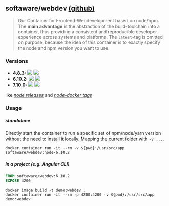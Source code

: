## softaware/webdev [(github)](https://github.com/softawaregmbh/docker-webdev)
> Our Container for Frontend-Webdevelopment based on node/npm.
The **main advantage** is the abstraction of the build-toolchain into a container, thus providing a consistent and reproducible developer experience across systems and platforms.
The `latest`-tag is omitted on purpose, because the idea of this container is to exactly specify the node and npm version you want to use.

### Versions


- **4.8.3:** [![](https://images.microbadger.com/badges/version/softaware/webdev:node-4.8.3.svg)](https://microbadger.com/images/softaware/webdev:node-4.8.3 "Get your own version badge on microbadger.com") [![](https://images.microbadger.com/badges/image/softaware/webdev:node-4.8.3.svg)](https://microbadger.com/images/softaware/webdev:node-4.8.3 "Get your own image badge on microbadger.com")
- **6.10.2:** [![](https://images.microbadger.com/badges/version/softaware/webdev:node-6.10.2.svg)](https://microbadger.com/images/softaware/webdev:node-6.10.2 "Get your own version badge on microbadger.com") [![](https://images.microbadger.com/badges/image/softaware/webdev:node-6.10.2.svg)](https://microbadger.com/images/softaware/webdev:node-6.10.2 "Get your own image badge on microbadger.com")
- **7.10.0:** [![](https://images.microbadger.com/badges/version/softaware/webdev:node-7.10.0.svg)](https://microbadger.com/images/softaware/webdev:node-7.10.0 "Get your own version badge on microbadger.com") [![](https://images.microbadger.com/badges/image/softaware/webdev:node-7.10.0.svg)](https://microbadger.com/images/softaware/webdev:node-7.10.0 "Get your own image badge on microbadger.com")

like [*node releases*](https://nodejs.org/en/download/releases/) and [*node-docker tags*](https://hub.docker.com/r/library/node/)

### Usage
##### *standalone*
Directly start the container to run a specific set of npm/node/yarn version without the need to install it locally. Mapping the current folder with `-v ...`.
```
docker container run -it --rm -v ${pwd}:/usr/src/app softaware/webdev:node-6.10.2
```

##### *in a project (e.g. Angular CLI)*
```Dockerfile
FROM softaware/webdev:6.10.2
EXPOSE 4200
```
```
docker image build -t demo:webdev .
docker container run -it --rm -p 4200:4200 -v ${pwd}:/usr/src/app demo:webdev
```
